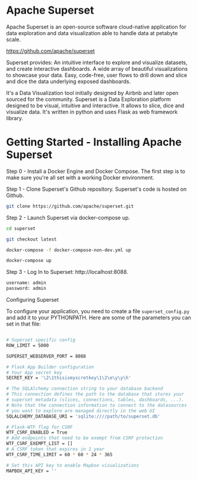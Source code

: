 # Apache Superset

Apache Superset is an open-source software cloud-native application for data exploration and data visualization able to handle data at petabyte scale.

https://github.com/apache/superset

Superset provides: An intuitive interface to explore and visualize datasets, and create interactive dashboards. A wide array of beautiful visualizations to showcase your data. Easy, code-free, user flows to drill down and slice and dice the data underlying exposed dashboards.

It's a Data Visualization tool initially designed by Airbnb and later open sourced for the community. Superset is a Data Exploration platform designed to be visual, intuitive and interactive. It allows to slice, dice and visualize data. It's written in python and uses Flask as web framework library.


# Getting Started - Installing Apache Superset

Step 0 - Install a Docker Engine and Docker Compose. The first step is to make sure you're all set with a working Docker environment. 



Step 1 - Clone Superset's Github repository. Superset's code is hosted on Github.

```bash
git clone https://github.com/apache/superset.git
```


Step 2 - Launch Superset via docker-compose up. 

```bash
cd superset
```

```bash
git checkout latest
```

```bash
docker-compose -f docker-compose-non-dev.yml up
```

```bash
docker-compose up
```

Step 3 - Log In to Superset: http://localhost:8088.


```bash
username: admin
password: admin
```


Configuring Superset

To configure your application, you need to create a file `superset_config.py` and add it to your PYTHONPATH. Here are some of the parameters you can set in that file:

```bash

# Superset specific config
ROW_LIMIT = 5000

SUPERSET_WEBSERVER_PORT = 8088

# Flask App Builder configuration
# Your App secret key
SECRET_KEY = '\2\1thisismyscretkey\1\2\e\y\y\h'

# The SQLAlchemy connection string to your database backend
# This connection defines the path to the database that stores your
# superset metadata (slices, connections, tables, dashboards, ...).
# Note that the connection information to connect to the datasources
# you want to explore are managed directly in the web UI
SQLALCHEMY_DATABASE_URI = 'sqlite:////path/to/superset.db'

# Flask-WTF flag for CSRF
WTF_CSRF_ENABLED = True
# Add endpoints that need to be exempt from CSRF protection
WTF_CSRF_EXEMPT_LIST = []
# A CSRF token that expires in 1 year
WTF_CSRF_TIME_LIMIT = 60 * 60 * 24 * 365

# Set this API key to enable Mapbox visualizations
MAPBOX_API_KEY = ''

```